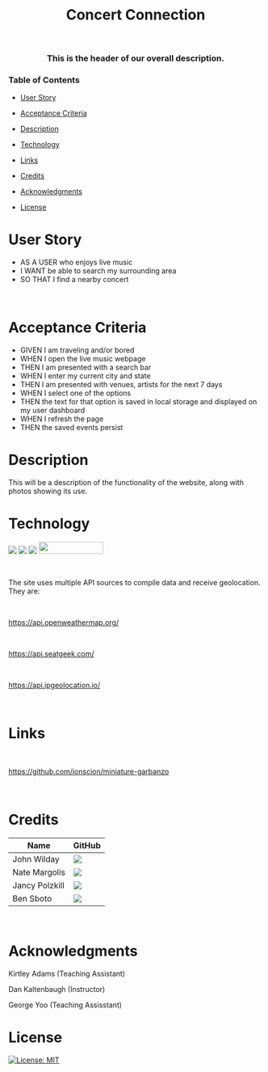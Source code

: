 <h1 align="center">
Concert Connection
</h1>

<p>&nbsp;</p>

<h3 align="center">

This is the header of our overall description.

</h3>



### Table of Contents

- [User Story](#user-story)

- [Acceptance Criteria](#acceptance-criteria)

- [Description](#description)

- [Technology](#technology)

- [Links](#links)

- [Credits](#credits)

- [Acknowledgments](#acknowledgments)

- [License](#license)

# User Story

- AS A USER who enjoys live music
- I WANT be able to search my surrounding area
- SO THAT I find a nearby concert

<p>&nbsp;</p>

# Acceptance Criteria

- GIVEN I am traveling and/or bored
- WHEN I open the live music webpage
- THEN I am presented with a search bar
- WHEN I enter my current city and state
- THEN I am presented with venues, artists for the next 7 days
- WHEN I select one of the options
- THEN the text for that option is saved in local storage and displayed on my user dashboard
- WHEN I refresh the page
- THEN the saved events persist

# Description

This will be a description of the functionality of the website, along with photos showing its use.

# Technology

<img src="https://img.shields.io/badge/HTML-239120?style=for-the-badge&logo=html5&logoColor=white"> <img src="https://img.shields.io/badge/CSS-239120?&style=for-the-badge&logo=css3&logoColor=white"> <img src="https://img.shields.io/badge/JavaScript-323330?style=for-the-badge&logo=javascript&logoColor=F7DF1E"> <img src="https://user-images.githubusercontent.com/107449948/182315151-08c6a8cb-9059-4929-9f23-8c04075ef5c2.png" width="128" height="24">

<p>&nbsp;</p>

The site uses multiple API sources to compile data and receive geolocation. They are:

<br>

https://api.openweathermap.org/

<br>

https://api.seatgeek.com/

<br>

https://api.ipgeolocation.io/

<p>&nbsp;</p>

# Links

<p>&nbsp;</p>

https://github.com/ionscion/miniature-garbanzo

<p>&nbsp;</p>

# Credits
| Name | GitHub |
|------|--------|
| John Wilday | [<img src="https://img.shields.io/badge/GitHub-100000?style=for-the-badge&logo=github&logoColor=white">](https://github.com/999888Z)
| Nate Margolis | [<img src="https://img.shields.io/badge/GitHub-100000?style=for-the-badge&logo=github&logoColor=white">](https://github.com/Nmargolis00)
| Jancy Polzkill | [<img src="https://img.shields.io/badge/GitHub-100000?style=for-the-badge&logo=github&logoColor=white">](https://github.com/jancypp)
| Ben Sboto | [<img src="https://img.shields.io/badge/GitHub-100000?style=for-the-badge&logo=github&logoColor=white">](https://github.com/ionscion)

<p>&nbsp;</p>

# Acknowledgments

Kirtley Adams (Teaching Assistant) <br>

Dan Kaltenbaugh (Instructor)<br>

George Yoo (Teaching Assisstant)

# License

[![License: MIT](https://img.shields.io/badge/License-MIT-yellow.svg)](https://opensource.org/licenses/MIT)
